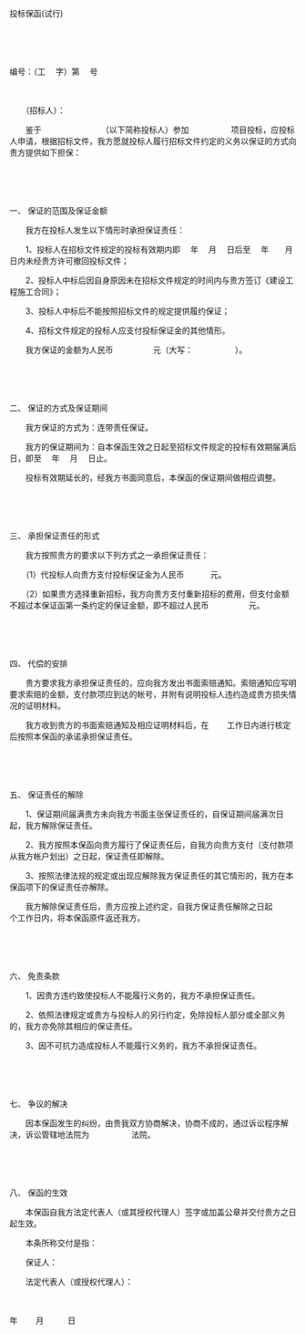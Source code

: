 



投标保函(试行)



 

　　

　　


 编号：（工　 字）第　 号
 
　　



　　（招标人）：

　　鉴于　　　　　　　　（以下简称投标人）参加　　　　　 项目投标，应投标人申请，根据招标文件，我方愿就投标人履行招标文件约定的义务以保证的方式向贵方提供如下担保：

　　

　　

一、
保证的范围及保证金额

　　我方在投标人发生以下情形时承担保证责任：

　　1、投标人在招标文件规定的投标有效期内即　 年　 月　 日后至　 年　　月　　日内未经贵方许可撤回投标文件；

　　2、投标人中标后因自身原因未在招标文件规定的时间内与贵方签订《建设工程施工合同》；

　　3、投标人中标后不能按照招标文件的规定提供履约保证；

　　4、招标文件规定的投标人应支付投标保证金的其他情形。

　　我方保证的金额为人民币　　　　　元（大写：　　　　　 ）。

　　

　　

二、
保证的方式及保证期间

　　我方保证的方式为：连带责任保证。

　　我方的保证期间为：自本保函生效之日起至招标文件规定的投标有效期届满后　　日，即至　 年　 月　 日止。

　　投标有效期延长的，经我方书面同意后，本保函的保证期间做相应调整。

　　

　　

三、
承担保证责任的形式

　　我方按照贵方的要求以下列方式之一承担保证责任：

　　（1）代投标人向贵方支付投标保证金为人民币　　　 元。

　　（2）如果贵方选择重新招标，我方向贵方支付重新招标的费用，但支付金额不超过本保证函第一条约定的保证金额，即不超过人民币　　　　　元。

　　

　　

四、
代偿的安排

　　贵方要求我方承担保证责任的，应向我方发出书面索赔通知。索赔通知应写明要求索赔的金额，支付款项应到达的帐号，并附有说明投标人违约造成贵方损失情况的证明材料。

　　我方收到贵方的书面索赔通知及相应证明材料后，在　　 工作日内进行核定后按照本保函的承诺承担保证责任。

　　

　　

五、
保证责任的解除

　　1、保证期间届满贵方未向我方书面主张保证责任的，自保证期间届满次日起，我方解除保证责任。

　　2、我方按照本保函向贵方履行了保证责任后，自我方向贵方支付（支付款项从我方帐户划出）之日起，保证责任即解除。

　　3、按照法律法规的规定或出现应解除我方保证责任的其它情形的，我方在本保函项下的保证责任亦解除。

　　我方解除保证责任后，贵方应按上述约定，自我方保证责任解除之日起　　 个工作日内，将本保函原件返还我方。

　　

　　

六、
免责条款

　　1、因贵方违约致使投标人不能履行义务的，我方不承担保证责任。

　　2、依照法律规定或贵方与投标人的另行约定，免除投标人部分或全部义务的，我方亦免除其相应的保证责任。

　　3、因不可抗力造成投标人不能履行义务的，我方不承担保证责任。

　　

　　

七、
争议的解决

　　因本保函发生的纠纷，由贵我双方协商解决，协商不成的，通过诉讼程序解决，诉讼管辖地法院为　　　　　 法院。

　　

　　

八、
保函的生效

　　本保函自我方法定代表人（或其授权代理人）签字或加盖公章并交付贵方之日起生效。

　　本条所称交付是指：　　

　　保证人：

　　法定代表人（或授权代理人）：

　　


 年　　 月　　　日
 
　　

